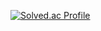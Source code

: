 <!--### Hi there 👋 -->
[![Solved.ac Profile](http://mazassumnida.wtf/api/v2/generate_badge?boj=udonehn)](https://solved.ac/udonehn/)

<!--![python](https://img.shields.io/badge/python-3776AB.svg?&style=for-the-badge&logo=python&logoColor=white)-->

<!--
**udonehn/udonehn** is a ✨ _special_ ✨ repository because its `README.md` (this file) appears on your GitHub profile.

Here are some ideas to get you started:

- 🔭 I’m currently working on ...
- 🌱 I’m currently learning ...
- 👯 I’m looking to collaborate on ...
- 🤔 I’m looking for help with ...
- 💬 Ask me about ...
- 📫 How to reach me: ...
- 😄 Pronouns: ...
- ⚡ Fun fact: ...
-->
